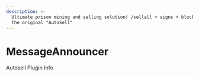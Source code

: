 ```yaml
---
description: >-
  Ultimate prison mining and selling solution! /sellall + signs + blocks2inv +
  the original "AutoSell"
---
```


# MessageAnnouncer

Autosell Plugin Info


